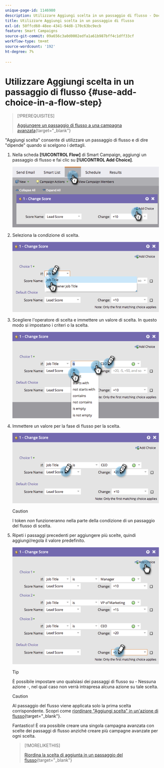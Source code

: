 ```yaml
---
unique-page-id: 1146980
description: Utilizzare Aggiungi scelta in un passaggio di flusso - Documentazione di Marketo - Documentazione del prodotto
title: Utilizzare Aggiungi scelta in un passaggio di flusso
exl-id: 50ffcd60-48ee-4341-94d8-170c63bc9ecb
feature: Smart Campaigns
source-git-commit: 09a656c3a0d0002edfa1a61b987bff4c1dff33cf
workflow-type: tm+mt
source-wordcount: '192'
ht-degree: 7%

---
```


# Utilizzare Aggiungi scelta in un passaggio di flusso {#use-add-choice-in-a-flow-step}

>[!PREREQUISITES]
>
>[Aggiungere un passaggio di flusso a una campagna avanzata](/help/marketo/product-docs/core-marketo-concepts/smart-campaigns/flow-actions/add-a-flow-step-to-a-smart-campaign.md){target="_blank"}

&quot;Aggiungi scelta&quot; consente di utilizzare un passaggio di flusso e di dire &quot;dipende&quot; quando si scelgono i dettagli.

1. Nella scheda **[!UICONTROL Flow]** di Smart Campaign, aggiungi un passaggio di flusso e fai clic su **[!UICONTROL Add Choice]**.

   ![](assets/use-add-choice-in-a-flow-step-1.png)

1. Seleziona la condizione di scelta.

   ![](assets/use-add-choice-in-a-flow-step-2.png)

1. Scegliere l&#39;operatore di scelta e immettere un valore di scelta. In questo modo si impostano i criteri o la scelta.

   ![](assets/use-add-choice-in-a-flow-step-3.png)

1. Immettere un valore per la fase di flusso per la scelta.

   ![](assets/use-add-choice-in-a-flow-step-4.png)

   >[!CAUTION]
   >
   >I token _non_ funzioneranno nella parte della condizione di un passaggio del flusso di scelta.

1. Ripeti i passaggi precedenti per aggiungere più scelte, quindi aggiungi/regola il valore predefinito.

   ![](assets/use-add-choice-in-a-flow-step-5.png)

   >[!TIP]
   >
   >È possibile impostare uno qualsiasi dei passaggi di flusso su - Nessuna azione -, nel qual caso non verrà intrapresa alcuna azione su tale scelta.

   >[!CAUTION]
   >
   >Al passaggio del flusso viene applicata solo la prima scelta corrispondente. Scopri come [riordinare &quot;Aggiungi scelta&quot; in un&#39;azione di flusso](/help/marketo/product-docs/core-marketo-concepts/smart-campaigns/flow-actions/reorder-add-choice-in-a-flow-step.md){target="_blank"}.

   Fantastico! È ora possibile creare una singola campagna avanzata con scelte dei passaggi di flusso anziché creare più campagne avanzate per ogni scelta.

   >[!MORELIKETHIS]
   >
   >[Riordina la scelta di aggiunta in un passaggio del flusso](/help/marketo/product-docs/core-marketo-concepts/smart-campaigns/flow-actions/reorder-add-choice-in-a-flow-step.md){target="_blank"}
